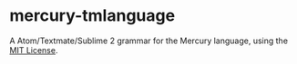 mercury-tmlanguage
==================

A Atom/Textmate/Sublime 2 grammar for the Mercury language, using the [MIT License](LICENSE).
